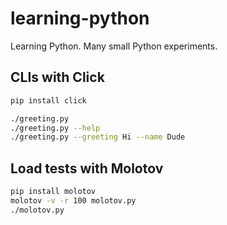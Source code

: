 # learning-python

Learning Python. Many small Python experiments.

## CLIs with Click

```bash
pip install click

./greeting.py
./greeting.py --help
./greeting.py --greeting Hi --name Dude
```

## Load tests with Molotov

```bash
pip install molotov
molotov -v -r 100 molotov.py
./molotov.py
```
